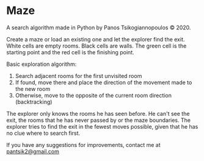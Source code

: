 # Maze
A search algorithm made in Python by Panos Tsikogiannopoulos  © 2020.

Create a maze or load an existing one and let the explorer find the exit.
White cells are empty rooms. Black cells are walls. The green cell is the starting point and the red cell is the finishing point.

Basic exploration algorithm:
1. Search adjacent rooms for the first unvisited room
2. If found, move there and place the direction of the movement made to the new room
3. Otherwise, move to the opposite of the current room direction (backtracking)

The explorer only knows the rooms he has seen before. He can't see the exit, the rooms that he has never passed by or the maze boundaries.
The explorer tries to find the exit in the fewest moves possible, given that he has no clue where to search first.

If you have any suggestions for improvements, contact me at pantsik2@gmail.com
